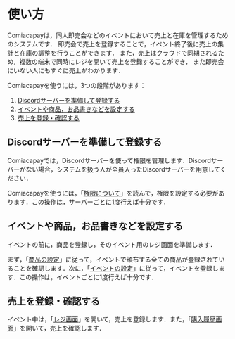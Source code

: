 # 使い方

Comiacapayは，同人即売会などのイベントにおいて売上と在庫を管理するためのシステムです．
即売会で売上を登録することで，イベント終了後に売上の集計と在庫の調整を行うことができます．
また，売上はクラウドで同期されるため，複数の端末で同時にレジを開いて売上を登録することができ，
また即売会にいない人にもすぐに売上がわかります．

Comiacapayを使うには，3つの段階があります：

1.  [Discordサーバーを準備して登録する](#discordサーバーを準備して登録する)
1.  [イベントや商品，お品書きなどを設定する](#イベントや商品お品書きなどを設定する)
1.  [売上を登録・確認する](#売上を登録確認する)

## Discordサーバーを準備して登録する

Comiacapayでは，Discordサーバーを使って権限を管理します．Discordサーバーがない場合，システムを扱う人が全員入ったDiscordサーバーを用意してください．

Comiacapayを使うには，「[権限について](permissions.md)」を読んで，権限を設定する必要があります．この操作は，サーバーごとに1度行えば十分です．

## イベントや商品，お品書きなどを設定する

イベントの前に，商品を登録し，そのイベント用のレジ画面を準備します．

まず，「[商品の設定](items.md)」に従って，イベントで頒布する全ての商品が登録されていることを確認します．次に，「[イベントの設定](events.md)」に従って，イベントを登録します．この操作は，イベントごとに1度行えば十分です．

## 売上を登録・確認する

イベント中は，「[レジ画面](register.md)」を開いて，売上を登録します．また，「[購入履歴画面](receipts.md)」を開いて，売上を確認します．
